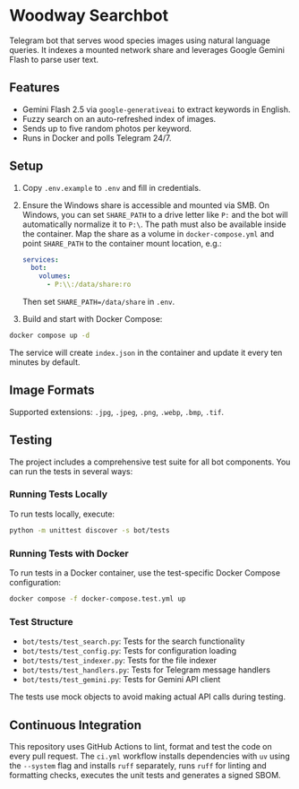 # Woodway Searchbot

Telegram bot that serves wood species images using natural language queries. It indexes a mounted network share and leverages Google Gemini Flash to parse user text.

## Features
- Gemini Flash 2.5 via `google-generativeai` to extract keywords in English.
- Fuzzy search on an auto-refreshed index of images.
- Sends up to five random photos per keyword.
- Runs in Docker and polls Telegram 24/7.

## Setup
1. Copy `.env.example` to `.env` and fill in credentials.
2. Ensure the Windows share is accessible and mounted via SMB.
   On Windows, you can set `SHARE_PATH` to a drive letter like `P:`
   and the bot will automatically normalize it to `P:\`.
   The path must also be available inside the container. Map the share as a
   volume in `docker-compose.yml` and point `SHARE_PATH` to the container
   mount location, e.g.:

   ```yaml
   services:
     bot:
       volumes:
         - P:\\:/data/share:ro
   ```

   Then set `SHARE_PATH=/data/share` in `.env`.
3. Build and start with Docker Compose:

```bash
docker compose up -d
```

The service will create `index.json` in the container and update it every ten minutes by default.

## Image Formats
Supported extensions: `.jpg`, `.jpeg`, `.png`, `.webp`, `.bmp`, `.tif`.

## Testing
The project includes a comprehensive test suite for all bot components. You can run the tests in several ways:

### Running Tests Locally
To run tests locally, execute:

```bash
python -m unittest discover -s bot/tests
```

### Running Tests with Docker
To run tests in a Docker container, use the test-specific Docker Compose configuration:

```bash
docker compose -f docker-compose.test.yml up
```

### Test Structure
- `bot/tests/test_search.py`: Tests for the search functionality
- `bot/tests/test_config.py`: Tests for configuration loading
- `bot/tests/test_indexer.py`: Tests for the file indexer
- `bot/tests/test_handlers.py`: Tests for Telegram message handlers
- `bot/tests/test_gemini.py`: Tests for Gemini API client

The tests use mock objects to avoid making actual API calls during testing.

## Continuous Integration
This repository uses GitHub Actions to lint, format and test the code on every pull request. The `ci.yml` workflow installs dependencies with `uv` using the `--system` flag and installs `ruff` separately, runs `ruff` for linting and formatting checks, executes the unit tests and generates a signed SBOM.
